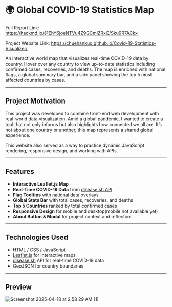 # 🌍 Global COVID-19 Statistics Map

Full Report Link: https://hackmd.io/@EhY6joeNTVu4Z9GCmlZRxQ/Sku9R7ACkx

Project Website Link: https://chuehankuo.github.io/Covid-19-Statistics-Visualizer/

An interactive world map that visualizes real-time COVID-19 data by country. Hover over any country to view up-to-date statistics including confirmed cases, recoveries, and deaths. The map is enriched with national flags, a global summary bar, and a side panel showing the top 5 most affected countries by cases.

---

##  Project Motivation

This project was developed to combine front-end web development with real-world data visualization. Amid a global pandemic, I wanted to create a tool that not only informs but also highlights how connected we all are. It’s not about one country or another, this map represents a shared global experience.

This website also served as a way to practice dynamic JavaScript rendering, responsive design, and working with APIs.

---

##  Features

-  **Interactive Leaflet.js Map**
-  **Real-Time COVID-19 Data** from [disease.sh API](https://disease.sh/)
-  **Flag Tooltips** with national data overlays
-  **Global Stats Bar** with total cases, recoveries, and deaths
-  **Top 5 Countries** ranked by total confirmed cases
-  **Responsive Design** for mobile and desktop(mobile not available yet)
-  **About Button & Modal** for project context and reflection

---

##  Technologies Used

- HTML / CSS / JavaScript
- [Leaflet.js](https://leafletjs.com/) for interactive maps
- [disease.sh](https://disease.sh/) API for real-time COVID-19 data
- GeoJSON for country boundaries

---

##  Preview

![Screenshot 2025-04-18 at 2 58 29 AM (1)](https://github.com/user-attachments/assets/013ec24d-8798-48e1-8d99-4a0495d1446d)




